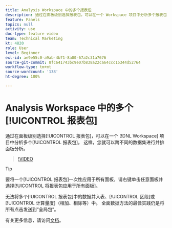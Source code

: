 ```yaml
---
title: Analysis Workspace 中的多个报表包
description: 通过在面板级别选择报表包，可以在一个 Workspace 项目中分析多个报表包。 这样，您就可以跨不同的数据集进行并排面板分析。
feature: Panels
topics: null
activity: use
doc-type: feature video
team: Technical Marketing
kt: 4820
role: User
level: Beginner
exl-id: ae9e55c0-a9ab-4b71-8a00-67a2c31a7676
source-git-commit: 8fc641743bc9e07b838a22ca64ccc15344d52764
workflow-type: tm+mt
source-wordcount: '138'
ht-degree: 100%

---
```


# Analysis Workspace 中的多个[!UICONTROL 报表包]

通过在面板级别选择[!UICONTROL 报表包]，可以在一个 [!DNL Workspace] 项目中分析多个[!UICONTROL 报表包]。 这样，您就可以跨不同的数据集进行并排面板分析。

>[!VIDEO](https://video.tv.adobe.com/v/32843/?quality=12&learn=on)

>[!TIP]
>
> 要将一个[!UICONTROL 报表包]一次性应用于所有面板，请右键单击任意面板并选择[!UICONTROL 将报表包应用于所有面板]。

无法将多个[!UICONTROL 报表包]中的数据并入表、[!UICONTROL 区段]或[!UICONTROL 计算量度]（相加、相除等）中。 全面数据方法的最佳实践仍是将所有点击发送到“全局包”。

有关更多信息，请访问[文档](https://experienceleague.adobe.com/docs/analytics/analyze/analysis-workspace/build-workspace-project/multiple-report-suites.html?lang=zh-Hans)。
